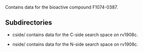Contains data for the bioactive compound F1074-0387.

## Subdirectories

- cside/ contains data for the C-side search space on rv1908c.

- nside/ contains data for the N-side search space on rv1908c.

